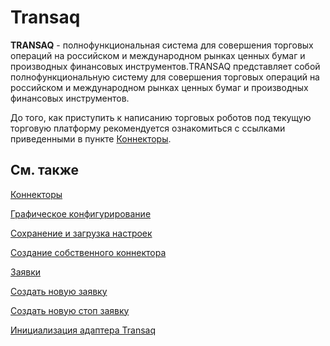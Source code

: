 # Transaq

**TRANSAQ** \- полнофункциональная система для совершения торговых операций на российском и международном рынках ценных бумаг и производных финансовых инструментов.TRANSAQ представляет собой полнофункциональную систему для совершения торговых операций на российском и международном рынках ценных бумаг и производных финансовых инструментов.

До того, как приступить к написанию торговых роботов под текущую торговую платформу рекомендуется ознакомиться с ссылками приведенными в пункте [Коннекторы](../../connectors.md). 

## См. также

[Коннекторы](../../connectors.md)

[Графическое конфигурирование](../graphical_configuration.md)

[Сохранение и загрузка настроек](../save_and_load_settings.md)

[Создание собственного коннектора](../creating_own_connector.md)

[Заявки](../../orders_management.md)

[Создать новую заявку](../../orders_management/create_new_order.md)

[Создать новую стоп заявку](../../orders_management/create_new_stop_order.md)

[Инициализация адаптера Transaq](transaq/sample.md)
